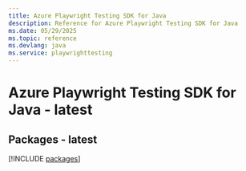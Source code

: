 ```yaml
---
title: Azure Playwright Testing SDK for Java
description: Reference for Azure Playwright Testing SDK for Java
ms.date: 05/29/2025
ms.topic: reference
ms.devlang: java
ms.service: playwrighttesting
---
```

# Azure Playwright Testing SDK for Java - latest
## Packages - latest
[!INCLUDE [packages](playwright-testing-index.md)]